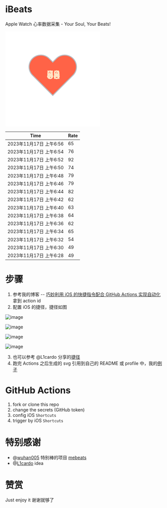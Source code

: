 # iBeats
Apple Watch 心率数据采集 - Your Soul, Your Beats!

![](./files/heart.svg)

<!--START_SECTION:my_heart_rate-->
| Time | Rate | 
 | ---- | ---- | 
| 2023年11月17日 上午6:56 | 65 |
| 2023年11月17日 上午6:54 | 76 |
| 2023年11月17日 上午6:52 | 92 |
| 2023年11月17日 上午6:50 | 74 |
| 2023年11月17日 上午6:48 | 79 |
| 2023年11月17日 上午6:46 | 79 |
| 2023年11月17日 上午6:44 | 82 |
| 2023年11月17日 上午6:42 | 62 |
| 2023年11月17日 上午6:40 | 63 |
| 2023年11月17日 上午6:38 | 64 |
| 2023年11月17日 上午6:36 | 62 |
| 2023年11月17日 上午6:34 | 65 |
| 2023年11月17日 上午6:32 | 54 |
| 2023年11月17日 上午6:30 | 49 |
| 2023年11月17日 上午6:28 | 49 |

<!--END_SECTION:my_heart_rate-->

# 步骤
1. 参考我的博客 -- [巧妙利用 iOS 的快捷指令配合 GitHub Actions 实现自动化](https://github.com/yihong0618/gitblog/issues/198) 拿到 action id
2. 配置 iOS 的捷径，捷径如图

![image](https://user-images.githubusercontent.com/15976103/122154218-0db0b480-ce97-11eb-93bb-5aec07c558dc.png)

![image](https://user-images.githubusercontent.com/15976103/122154236-186b4980-ce97-11eb-8e4b-70551a0391ae.png)

![image](https://user-images.githubusercontent.com/15976103/122154268-2d47dd00-ce97-11eb-902e-3acf292265a9.png)

![image](https://user-images.githubusercontent.com/15976103/122174055-fa144680-ceb4-11eb-9be2-3eb83cd516f7.png)

3. 也可以参考 @L1cardo 分享的[捷径](https://www.icloud.com/shortcuts/6ab6047b459c41ad822ad6b94b1c03d4)
4. 跑完 Actions 之后生成的 svg 引用到自己的 README 或 profile 中，我的[例子](https://github.com/yihong0618) 

# GitHub Actions

1. fork or clone this repo
2. change the secrets (GitHub token)
3. config iOS `Shortcuts` 
4. trigger by iOS `Shortcuts`

# 特别感谢
- @[wuhan005](https://github.com/wuhan005) 特别棒的项目 [mebeats](https://github.com/wuhan005/mebeats)
- @[L1cardo](https://github.com/L1cardo) idea

# 赞赏
Just enjoy it
谢谢就够了
